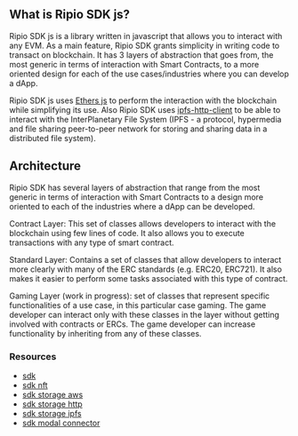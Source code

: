 ## What is Ripio SDK js?

Ripio SDK js is a library written in javascript that allows you to interact with any EVM. As a main feature, Ripio SDK grants simplicity in writing code to transact on blockchain. It has 3 layers of abstraction that goes from, the most generic in terms of interaction with Smart Contracts, to a more oriented design for each of the use cases/industries where you can develop a dApp.

Ripio SDK js uses [Ethers js](https://docs.ethers.io/v5/) to perform the interaction with the blockchain while simplifying its use. Also Ripio SDK uses [ipfs-http-client](https://www.npmjs.com/package/ipfs-http-client) to be able to interact with the InterPlanetary File System (IPFS - a protocol, hypermedia and file sharing peer-to-peer network for storing and sharing data in a distributed file system).

## Architecture

Ripio SDK has several layers of abstraction that range from the most generic in terms of interaction with Smart Contracts to a design more oriented to each of the industries where a dApp can be developed.

Contract Layer: This set of classes allows developers to interact with the blockchain using few lines of code. It also allows you to execute transactions with any type of smart contract.

Standard Layer: Contains a set of classes that allow developers to interact more clearly with many of the ERC standards (e.g. ERC20, ERC721). It also makes it easier to perform some tasks associated with this type of contract.

Gaming Layer (work in progress): set of classes that represent specific functionalities of a use case, in this particular case gaming. The game developer can interact only with these classes in the layer without getting involved with contracts or ERCs. The game developer can increase functionality by inheriting from any of these classes.

### Resources

- [sdk](https://ripio.github.io/sdkjs/sdk)
- [sdk nft](https://ripio.github.io/sdkjs/sdk-nft)
- [sdk storage aws](https://ripio.github.io/sdkjs/sdk-storage-aws)
- [sdk storage http](https://ripio.github.io/sdkjs/sdk-storage-http)
- [sdk storage ipfs](https://ripio.github.io/sdkjs/sdk-storage-ipfs)
- [sdk modal connector](https://ripio.github.io/sdkjs/sdk-modal-connector)
